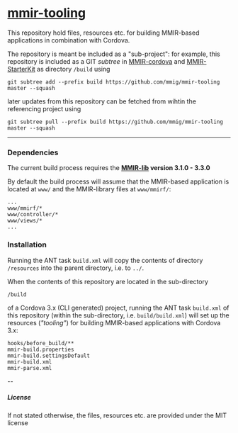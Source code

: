 [mmir-tooling][1]
============

This repository hold files, resources etc. for building MMIR-based applications in
combination with Cordova.


The repository is meant be included as a "sub-project":
for example, this repository is included as a GIT _subtree_ in [MMIR-cordova][2]
and [MMIR-StarterKit][3] as directory ```/build``` using

    git subtree add --prefix build https://github.com/mmig/mmir-tooling master --squash

later updates from this repository can be fetched from wihtin the referencing project using

    git subtree pull --prefix build https://github.com/mmig/mmir-tooling master --squash

----

### Dependencies

The current build process requires the **[MMIR-lib][4] version 3.1.0 - 3.3.0**

By default the build process will assume that the MMIR-based application is
located at `www/` and the MMIR-library files at `www/mmirf/`:

    ...
    www/mmirf/*
    www/controller/*
    www/views/*
    ...

### Installation

Running the ANT task ```build.xml``` will copy the contents of directory 
```/resources``` into the parent directory, i.e. to ```../```.

When the contents of this repository are located in the sub-directory

    /build

of a Cordova 3.x (CLI generated) project, running the ANT task ```build.xml```
of this repository (within the sub-directory, i.e. `build/build.xml`) will set
 up the resources (_"tooling"_) for building MMIR-based applications with
 Cordova 3.x:
    
    hooks/before_build/**
    mmir-build.properties
    mmir-build.settingsDefault
    mmir-build.xml
    mmir-parse.xml

--
##### License

If not stated otherwise, the files, resources etc. are provided under the MIT license


[1]: https://github.com/mmig/mmir-tooling
[2]: https://github.com/mmig/mmir-cordova
[3]: https://github.com/mmig/mmir-starter-kit
[4]: https://github.com/mmig/mmir-lib

